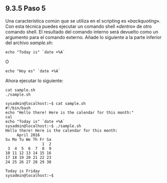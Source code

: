 ## 9.3.5 Paso 5
Una característica común que se utiliza en el scripting es «_backquoting_». Con esta técnica puedes ejecutar un comando shell «_dentro_» de otro comando shell. El resultado del comando interno será devuelto como un argumento para el comando externo. Añade lo siguiente a la parte inferior del archivo _sample.sh_:

	echo "Today is" `date +%A`

O

	echo "Hoy es" `date +%A`

Ahora ejecutar lo siguiente:

	cat sample.sh
	./sample.sh

```shell-session
sysadmin@localhost:~$ cat sample.sh                                           
#!/bin/bash                                                                   
echo "Hello there! Here is the calendar for this month:"                      
cal                                                                           
echo "Today is" `date +%A`    
sysadmin@localhost:~$ ./sample.sh                                            
Hello there! Here is the calendar for this month:                             
     April 2016                                                               
Su Mo Tu We Th Fr Sa                                                         
                1  2                                                          
 3  4  5  6  7  8  9                                                          
10 11 12 13 14 15 16                                                          
17 18 19 20 21 22 23                                                          
24 25 26 27 28 29 30                                                          

Today is Friday
sysadmin@localhost:~$
```